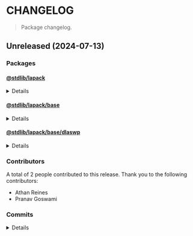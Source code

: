 # CHANGELOG

> Package changelog.

<section class="release" id="unreleased">

## Unreleased (2024-07-13)

<section class="packages">

### Packages

<section class="package" id="lapack-unreleased">

#### [@stdlib/lapack](https://github.com/stdlib-js/stdlib/tree/develop/lib/node_modules/%40stdlib/lapack)

<details>

<section class="features">

##### Features

-   [`ff4b81e`](https://github.com/stdlib-js/stdlib/commit/ff4b81e8b31931fe7e80cf303b0090e447f0cb56) - add `lapack` namespace

</section>

<!-- /.features -->

</details>

</section>

<!-- /.package -->

<section class="package" id="lapack-base-unreleased">

#### [@stdlib/lapack/base](https://github.com/stdlib-js/stdlib/tree/develop/lib/node_modules/%40stdlib/lapack/base)

<details>

<section class="features">

##### Features

-   [`429f55b`](https://github.com/stdlib-js/stdlib/commit/429f55b9db74ca8b92c02636c360819a93c0189f) - add `lapack/base` namespace

</section>

<!-- /.features -->

</details>

</section>

<!-- /.package -->

<section class="package" id="lapack-base-dlaswp-unreleased">

#### [@stdlib/lapack/base/dlaswp](https://github.com/stdlib-js/stdlib/tree/develop/lib/node_modules/%40stdlib/lapack/base/dlaswp)

<details>

<section class="features">

##### Features

-   [`f2dfdb3`](https://github.com/stdlib-js/stdlib/commit/f2dfdb389aadc142ce36367e92e5492b082eef0a) - add `lapack/base/dlaswp` [(#2483)](https://github.com/stdlib-js/stdlib/pull/2483)

</section>

<!-- /.features -->

</details>

</section>

<!-- /.package -->

</section>

<!-- /.packages -->

<section class="contributors">

### Contributors

A total of 2 people contributed to this release. Thank you to the following contributors:

-   Athan Reines
-   Pranav Goswami

</section>

<!-- /.contributors -->

<section class="commits">

### Commits

<details>

-   [`ff4b81e`](https://github.com/stdlib-js/stdlib/commit/ff4b81e8b31931fe7e80cf303b0090e447f0cb56) - **feat:** add `lapack` namespace _(by Athan Reines)_
-   [`429f55b`](https://github.com/stdlib-js/stdlib/commit/429f55b9db74ca8b92c02636c360819a93c0189f) - **feat:** add `lapack/base` namespace _(by Athan Reines)_
-   [`f2dfdb3`](https://github.com/stdlib-js/stdlib/commit/f2dfdb389aadc142ce36367e92e5492b082eef0a) - **feat:** add `lapack/base/dlaswp` [(#2483)](https://github.com/stdlib-js/stdlib/pull/2483) _(by Pranav Goswami, Athan Reines)_

</details>

</section>

<!-- /.commits -->

</section>

<!-- /.release -->

